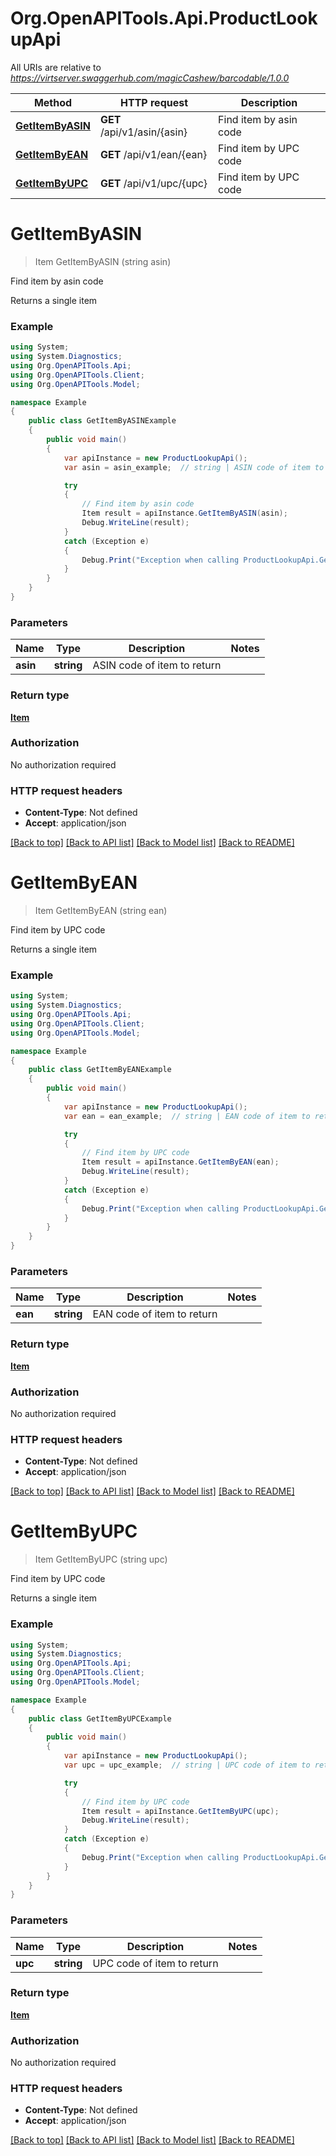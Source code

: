 # Org.OpenAPITools.Api.ProductLookupApi

All URIs are relative to *https://virtserver.swaggerhub.com/magicCashew/barcodable/1.0.0*

Method | HTTP request | Description
------------- | ------------- | -------------
[**GetItemByASIN**](ProductLookupApi.md#getitembyasin) | **GET** /api/v1/asin/{asin} | Find item by asin code
[**GetItemByEAN**](ProductLookupApi.md#getitembyean) | **GET** /api/v1/ean/{ean} | Find item by UPC code
[**GetItemByUPC**](ProductLookupApi.md#getitembyupc) | **GET** /api/v1/upc/{upc} | Find item by UPC code


<a name="getitembyasin"></a>
# **GetItemByASIN**
> Item GetItemByASIN (string asin)

Find item by asin code

Returns a single item

### Example
```csharp
using System;
using System.Diagnostics;
using Org.OpenAPITools.Api;
using Org.OpenAPITools.Client;
using Org.OpenAPITools.Model;

namespace Example
{
    public class GetItemByASINExample
    {
        public void main()
        {
            var apiInstance = new ProductLookupApi();
            var asin = asin_example;  // string | ASIN code of item to return

            try
            {
                // Find item by asin code
                Item result = apiInstance.GetItemByASIN(asin);
                Debug.WriteLine(result);
            }
            catch (Exception e)
            {
                Debug.Print("Exception when calling ProductLookupApi.GetItemByASIN: " + e.Message );
            }
        }
    }
}
```

### Parameters

Name | Type | Description  | Notes
------------- | ------------- | ------------- | -------------
 **asin** | **string**| ASIN code of item to return | 

### Return type

[**Item**](Item.md)

### Authorization

No authorization required

### HTTP request headers

 - **Content-Type**: Not defined
 - **Accept**: application/json

[[Back to top]](#) [[Back to API list]](../README.md#documentation-for-api-endpoints) [[Back to Model list]](../README.md#documentation-for-models) [[Back to README]](../README.md)

<a name="getitembyean"></a>
# **GetItemByEAN**
> Item GetItemByEAN (string ean)

Find item by UPC code

Returns a single item

### Example
```csharp
using System;
using System.Diagnostics;
using Org.OpenAPITools.Api;
using Org.OpenAPITools.Client;
using Org.OpenAPITools.Model;

namespace Example
{
    public class GetItemByEANExample
    {
        public void main()
        {
            var apiInstance = new ProductLookupApi();
            var ean = ean_example;  // string | EAN code of item to return

            try
            {
                // Find item by UPC code
                Item result = apiInstance.GetItemByEAN(ean);
                Debug.WriteLine(result);
            }
            catch (Exception e)
            {
                Debug.Print("Exception when calling ProductLookupApi.GetItemByEAN: " + e.Message );
            }
        }
    }
}
```

### Parameters

Name | Type | Description  | Notes
------------- | ------------- | ------------- | -------------
 **ean** | **string**| EAN code of item to return | 

### Return type

[**Item**](Item.md)

### Authorization

No authorization required

### HTTP request headers

 - **Content-Type**: Not defined
 - **Accept**: application/json

[[Back to top]](#) [[Back to API list]](../README.md#documentation-for-api-endpoints) [[Back to Model list]](../README.md#documentation-for-models) [[Back to README]](../README.md)

<a name="getitembyupc"></a>
# **GetItemByUPC**
> Item GetItemByUPC (string upc)

Find item by UPC code

Returns a single item

### Example
```csharp
using System;
using System.Diagnostics;
using Org.OpenAPITools.Api;
using Org.OpenAPITools.Client;
using Org.OpenAPITools.Model;

namespace Example
{
    public class GetItemByUPCExample
    {
        public void main()
        {
            var apiInstance = new ProductLookupApi();
            var upc = upc_example;  // string | UPC code of item to return

            try
            {
                // Find item by UPC code
                Item result = apiInstance.GetItemByUPC(upc);
                Debug.WriteLine(result);
            }
            catch (Exception e)
            {
                Debug.Print("Exception when calling ProductLookupApi.GetItemByUPC: " + e.Message );
            }
        }
    }
}
```

### Parameters

Name | Type | Description  | Notes
------------- | ------------- | ------------- | -------------
 **upc** | **string**| UPC code of item to return | 

### Return type

[**Item**](Item.md)

### Authorization

No authorization required

### HTTP request headers

 - **Content-Type**: Not defined
 - **Accept**: application/json

[[Back to top]](#) [[Back to API list]](../README.md#documentation-for-api-endpoints) [[Back to Model list]](../README.md#documentation-for-models) [[Back to README]](../README.md)

